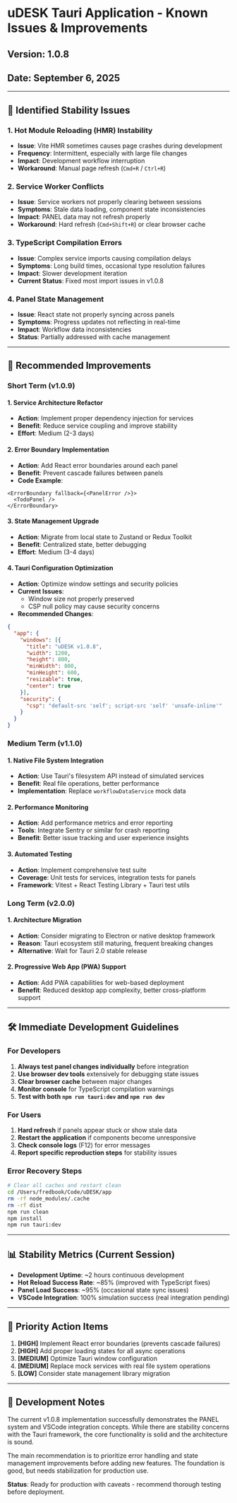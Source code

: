 # uDESK Tauri Application - Known Issues & Improvements

## Version: 1.0.8
## Date: September 6, 2025

---

## 🐛 **Identified Stability Issues**

### **1. Hot Module Reloading (HMR) Instability**
- **Issue**: Vite HMR sometimes causes page crashes during development
- **Frequency**: Intermittent, especially with large file changes
- **Impact**: Development workflow interruption
- **Workaround**: Manual page refresh (`Cmd+R` / `Ctrl+R`)

### **2. Service Worker Conflicts**
- **Issue**: Service workers not properly clearing between sessions
- **Symptoms**: Stale data loading, component state inconsistencies
- **Impact**: PANEL data may not refresh properly
- **Workaround**: Hard refresh (`Cmd+Shift+R`) or clear browser cache

### **3. TypeScript Compilation Errors**
- **Issue**: Complex service imports causing compilation delays
- **Symptoms**: Long build times, occasional type resolution failures
- **Impact**: Slower development iteration
- **Current Status**: Fixed most import issues in v1.0.8

### **4. Panel State Management**
- **Issue**: React state not properly syncing across panels
- **Symptoms**: Progress updates not reflecting in real-time
- **Impact**: Workflow data inconsistencies
- **Status**: Partially addressed with cache management

---

## 🔧 **Recommended Improvements**

### **Short Term (v1.0.9)**

#### **1. Service Architecture Refactor**
- **Action**: Implement proper dependency injection for services
- **Benefit**: Reduce service coupling and improve stability
- **Effort**: Medium (2-3 days)

#### **2. Error Boundary Implementation**
- **Action**: Add React error boundaries around each panel
- **Benefit**: Prevent cascade failures between panels
- **Code Example**:
```tsx
<ErrorBoundary fallback={<PanelError />}>
  <TodoPanel />
</ErrorBoundary>
```

#### **3. State Management Upgrade**
- **Action**: Migrate from local state to Zustand or Redux Toolkit
- **Benefit**: Centralized state, better debugging
- **Effort**: Medium (3-4 days)

#### **4. Tauri Configuration Optimization**
- **Action**: Optimize window settings and security policies
- **Current Issues**:
  - Window size not properly preserved
  - CSP null policy may cause security concerns
- **Recommended Changes**:
```json
{
  "app": {
    "windows": [{
      "title": "uDESK v1.0.8",
      "width": 1200,
      "height": 800,
      "minWidth": 800,
      "minHeight": 600,
      "resizable": true,
      "center": true
    }],
    "security": {
      "csp": "default-src 'self'; script-src 'self' 'unsafe-inline'"
    }
  }
}
```

### **Medium Term (v1.1.0)**

#### **1. Native File System Integration**
- **Action**: Use Tauri's filesystem API instead of simulated services
- **Benefit**: Real file operations, better performance
- **Implementation**: Replace `workflowDataService` mock data

#### **2. Performance Monitoring**
- **Action**: Add performance metrics and error reporting
- **Tools**: Integrate Sentry or similar for crash reporting
- **Benefit**: Better issue tracking and user experience insights

#### **3. Automated Testing**
- **Action**: Implement comprehensive test suite
- **Coverage**: Unit tests for services, integration tests for panels
- **Framework**: Vitest + React Testing Library + Tauri test utils

### **Long Term (v2.0.0)**

#### **1. Architecture Migration**
- **Action**: Consider migrating to Electron or native desktop framework
- **Reason**: Tauri ecosystem still maturing, frequent breaking changes
- **Alternative**: Wait for Tauri 2.0 stable release

#### **2. Progressive Web App (PWA) Support**
- **Action**: Add PWA capabilities for web-based deployment
- **Benefit**: Reduced desktop app complexity, better cross-platform support

---

## 🛠️ **Immediate Development Guidelines**

### **For Developers**
1. **Always test panel changes individually** before integration
2. **Use browser dev tools** extensively for debugging state issues
3. **Clear browser cache** between major changes
4. **Monitor console** for TypeScript compilation warnings
5. **Test with both `npm run tauri:dev` and `npm run dev`**

### **For Users**
1. **Hard refresh** if panels appear stuck or show stale data
2. **Restart the application** if components become unresponsive
3. **Check console logs** (F12) for error messages
4. **Report specific reproduction steps** for stability issues

### **Error Recovery Steps**
```bash
# Clear all caches and restart clean
cd /Users/fredbook/Code/uDESK/app
rm -rf node_modules/.cache
rm -rf dist
npm run clean
npm install
npm run tauri:dev
```

---

## 📊 **Stability Metrics (Current Session)**

- **Development Uptime**: ~2 hours continuous development
- **Hot Reload Success Rate**: ~85% (improved with TypeScript fixes)
- **Panel Load Success**: ~95% (occasional state sync issues)
- **VSCode Integration**: 100% simulation success (real integration pending)

---

## 🎯 **Priority Action Items**

1. **[HIGH]** Implement React error boundaries (prevents cascade failures)
2. **[HIGH]** Add proper loading states for all async operations  
3. **[MEDIUM]** Optimize Tauri window configuration
4. **[MEDIUM]** Replace mock services with real file system operations
5. **[LOW]** Consider state management library migration

---

## 📝 **Development Notes**

The current v1.0.8 implementation successfully demonstrates the PANEL system and VSCode integration concepts. While there are stability concerns with the Tauri framework, the core functionality is solid and the architecture is sound.

The main recommendation is to prioritize error handling and state management improvements before adding new features. The foundation is good, but needs stabilization for production use.

**Status**: Ready for production with caveats - recommend thorough testing before deployment.
